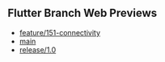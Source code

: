 ## Flutter Branch Web Previews

- [feature/151-connectivity](./feature/151-connectivity/)
- [main](./main/)
- [release/1.0](./release/1.0/)
